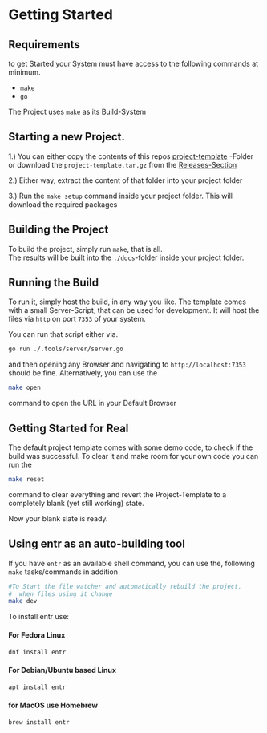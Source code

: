 # Getting Started

## Requirements

to get Started your System must have access to the following commands at
minimum.

- `make`
- `go`

The Project uses `make` as its Build-System

## Starting a new Project.

1.) You can either copy the contents of this repos
[project-template](../project-template/) -Folder or download the
`project-template.tar.gz` from the
[Releases-Section](https://github.com/Rocco-Gossmann/GoWas/releases)

2.) Either way, extract the content of that folder into your project folder

3.) Run the `make setup` command inside your project folder. This will download
the required packages

## Building the Project

To build the project, simply run `make`, that is all.\
The results will be built into the `./docs`-folder inside your project folder.

## Running the Build

To run it, simply host the build, in any way you like. The template comes with a
small Server-Script, that can be used for development. It will host the files
via `http` on port `7353` of your system.

You can run that script either via.

```bash
go run ./.tools/server/server.go
```
and then opening any Browser and navigating to `http://localhost:7353` should be
fine.
Alternatively, you can use the 
```bash
make open
```
command to open the URL in your Default Browser


## Getting Started for Real

The default project template comes with some demo code, to check if the build was successful.
To clear it and make room for your own code you can run the
```bash
make reset
```
command to clear everything and revert the Project-Template to a completely blank (yet still working) state.


Now your blank slate is ready.


## Using entr as an auto-building tool 

If you have `entr` as an available shell command, you can use the,
following `make` tasks/commands in addition

```bash
#To Start the file watcher and automatically rebuild the project,
#  when files using it change
make dev
```

To install entr use:

#### For Fedora Linux
```bash
dnf install entr
```
#### For Debian/Ubuntu based Linux
```bash
apt install entr
```

#### for MacOS use Homebrew
```bash
brew install entr
```



